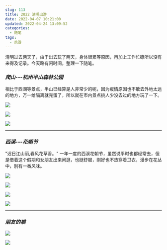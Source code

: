 ```yaml
---
slug: 113
title: 2022 清明出游
date: 2022-04-07 10:21:00
updated: 2022-04-24 13:09:52
categories: 
  - 随笔
tags: 
  - 旅游
---
```



清明过去两天了，由于出去玩了两天，身体很累等原因，再加上工作忙碌所以没有来得及记录。今天略有闲时间，整理一下随笔。

<!-- more -->
### *爬山---杭州半山森林公园*

相比于西湖等景点，半山已经算是人非常少的呢，因为疫情原因也不敢去外地太远的地方，万一给隔离就完蛋了，所以就在市内景点挑人少没去过的地方玩了一下。

![](https://cdn.staticaly.com/gh/zburu/pic-cdn@main/2022/04/24/6264dae6c5837.png)

![](https://cdn.staticaly.com/gh/zburu/pic-cdn@main/2022/04/24/6264daea5f9f2.png)

![](https://cdn.staticaly.com/gh/zburu/pic-cdn@main/2022/04/24/6264dafb3f999.png)

---

### *西溪---花朝节*

"迟日江山丽,春风花草香。" 一年一度的西溪花朝节，虽然说平时也都经常去，但是借着这个假期和女朋友出来闲逛，也挺舒服，刚好也不热穿着卫衣，漫步在花丛中，别有一番风味。

![](https://cdn.staticaly.com/gh/zburu/pic-cdn@main/2022/04/24/6264daff29e9e.png)

![](https://cdn.staticaly.com/gh/zburu/pic-cdn@main/2022/04/24/6264daffc5375.png)

![](https://cdn.staticaly.com/gh/zburu/pic-cdn@main/2022/04/24/6264db0bd8f81.png)

![](https://cdn.staticaly.com/gh/zburu/pic-cdn@main/2022/04/24/6264db0dac44e.png)

---

### *朋友的猫*

![](https://cdn.staticaly.com/gh/zburu/pic-cdn@main/2022/04/24/6264db886c1b3.png)

![](https://cdn.staticaly.com/gh/zburu/pic-cdn@main/2022/04/24/6264db86c8c56.png)